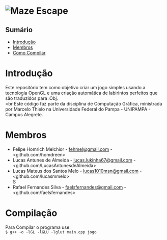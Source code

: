 ﻿# ![Maze Escape](https://github.com/homdreen/Maze-Escape-OpenGL/blob/master/Logo.png)


## Sumário
* [Introdução](#introducao)<br>
* [Membros](#team-members)<br>
* [Como Compilar](#compilacao)<br>

# <a name="introducao"></a>Introdução<br>
Este repositório tem como objetivo criar um jogo simples usando a tecnologia OpenGL e uma criação automática de labirintos perfeitos que são traduzidos para .Obj.
<br><br
Este código faz parte da disciplina de Computação Gráfica, ministrada por Marcelo Thielo na Universidade Federal do Pampa - UNIPAMPA - Campus Alegrete.

# <a name="team-members"></a>Membros<br>
* Felipe Homrich Melchior - <fehmel@gmail.com> - <github.com/homdreen> <br>
* Lucas Antunes de Almeida - <lucas.lukinha67@gmail.com> - <github.com/LucasAntunesdeAlmeida> <br>
* Lucas Mateus dos Santos Melo - <lucas1010msn@gmail.com> - <github.com/lucasmmelo> <br>S
* Rafael Fernandes Silva - <faelsfernandes@gmail.com> - <github.com/faelsfernandes> <br>

# <a name="compilacao"></a>Compilação<br>
Para Compilar o programa use: <br>
	```
	$ g++ -o -lGL -lGLU -lglut main.cpp jogo
	```